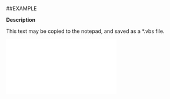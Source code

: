 

##EXAMPLE

**Description**

This text may be copied to the notepad, and saved as a *.vbs file.

![](../../Examples/vbs/ClientScript.OnCurrentSaleStatusChanged.vbs.txt)





